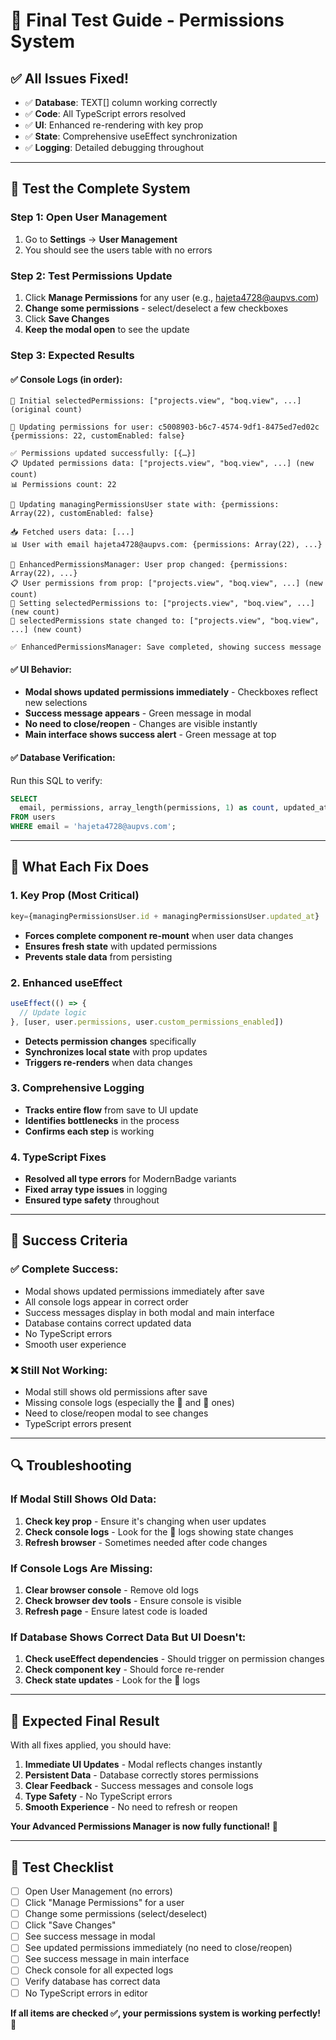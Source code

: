 # 🎯 Final Test Guide - Permissions System

## ✅ **All Issues Fixed!**
- ✅ **Database**: TEXT[] column working correctly
- ✅ **Code**: All TypeScript errors resolved
- ✅ **UI**: Enhanced re-rendering with key prop
- ✅ **State**: Comprehensive useEffect synchronization
- ✅ **Logging**: Detailed debugging throughout

---

## 🚀 **Test the Complete System**

### **Step 1: Open User Management**
1. Go to **Settings** → **User Management**
2. You should see the users table with no errors

### **Step 2: Test Permissions Update**
1. Click **Manage Permissions** for any user (e.g., hajeta4728@aupvs.com)
2. **Change some permissions** - select/deselect a few checkboxes
3. Click **Save Changes**
4. **Keep the modal open** to see the update

### **Step 3: Expected Results**

#### **✅ Console Logs (in order):**
```
🎯 Initial selectedPermissions: ["projects.view", "boq.view", ...] (original count)

🔄 Updating permissions for user: c5008903-b6c7-4574-9df1-8475ed7ed02c
{permissions: 22, customEnabled: false}

✅ Permissions updated successfully: [{…}]
📋 Updated permissions data: ["projects.view", "boq.view", ...] (new count)
📊 Permissions count: 22

🔄 Updating managingPermissionsUser state with: {permissions: Array(22), customEnabled: false}

📥 Fetched users data: [...]
📊 User with email hajeta4728@aupvs.com: {permissions: Array(22), ...}

🔄 EnhancedPermissionsManager: User prop changed: {permissions: Array(22), ...}
📋 User permissions from prop: ["projects.view", "boq.view", ...] (new count)
🔄 Setting selectedPermissions to: ["projects.view", "boq.view", ...] (new count)
🎯 selectedPermissions state changed to: ["projects.view", "boq.view", ...] (new count)

✅ EnhancedPermissionsManager: Save completed, showing success message
```

#### **✅ UI Behavior:**
- **Modal shows updated permissions immediately** - Checkboxes reflect new selections
- **Success message appears** - Green message in modal
- **No need to close/reopen** - Changes are visible instantly
- **Main interface shows success alert** - Green message at top

#### **✅ Database Verification:**
Run this SQL to verify:
```sql
SELECT 
  email, permissions, array_length(permissions, 1) as count, updated_at
FROM users 
WHERE email = 'hajeta4728@aupvs.com';
```

---

## 🔧 **What Each Fix Does**

### **1. Key Prop (Most Critical)**
```jsx
key={managingPermissionsUser.id + managingPermissionsUser.updated_at}
```
- **Forces complete component re-mount** when user data changes
- **Ensures fresh state** with updated permissions
- **Prevents stale data** from persisting

### **2. Enhanced useEffect**
```javascript
useEffect(() => {
  // Update logic
}, [user, user.permissions, user.custom_permissions_enabled])
```
- **Detects permission changes** specifically
- **Synchronizes local state** with prop updates
- **Triggers re-renders** when data changes

### **3. Comprehensive Logging**
- **Tracks entire flow** from save to UI update
- **Identifies bottlenecks** in the process
- **Confirms each step** is working

### **4. TypeScript Fixes**
- **Resolved all type errors** for ModernBadge variants
- **Fixed array type issues** in logging
- **Ensured type safety** throughout

---

## 🎯 **Success Criteria**

### **✅ Complete Success:**
- Modal shows updated permissions immediately after save
- All console logs appear in correct order
- Success messages display in both modal and main interface
- Database contains correct updated data
- No TypeScript errors
- Smooth user experience

### **❌ Still Not Working:**
- Modal still shows old permissions after save
- Missing console logs (especially the 🎯 and 🔄 ones)
- Need to close/reopen modal to see changes
- TypeScript errors present

---

## 🔍 **Troubleshooting**

### **If Modal Still Shows Old Data:**
1. **Check key prop** - Ensure it's changing when user updates
2. **Check console logs** - Look for the 🎯 logs showing state changes
3. **Refresh browser** - Sometimes needed after code changes

### **If Console Logs Are Missing:**
1. **Clear browser console** - Remove old logs
2. **Check browser dev tools** - Ensure console is visible
3. **Refresh page** - Ensure latest code is loaded

### **If Database Shows Correct Data But UI Doesn't:**
1. **Check useEffect dependencies** - Should trigger on permission changes
2. **Check component key** - Should force re-render
3. **Check state updates** - Look for the 🔄 logs

---

## 🎉 **Expected Final Result**

With all fixes applied, you should have:

1. **Immediate UI Updates** - Modal reflects changes instantly
2. **Persistent Data** - Database correctly stores permissions
3. **Clear Feedback** - Success messages and console logs
4. **Type Safety** - No TypeScript errors
5. **Smooth Experience** - No need to refresh or reopen

**Your Advanced Permissions Manager is now fully functional!** 🚀

---

## 📝 **Test Checklist**

- [ ] Open User Management (no errors)
- [ ] Click "Manage Permissions" for a user
- [ ] Change some permissions (select/deselect)
- [ ] Click "Save Changes"
- [ ] See success message in modal
- [ ] See updated permissions immediately (no need to close/reopen)
- [ ] See success message in main interface
- [ ] Check console for all expected logs
- [ ] Verify database has correct data
- [ ] No TypeScript errors in editor

**If all items are checked ✅, your permissions system is working perfectly!** 🎯

